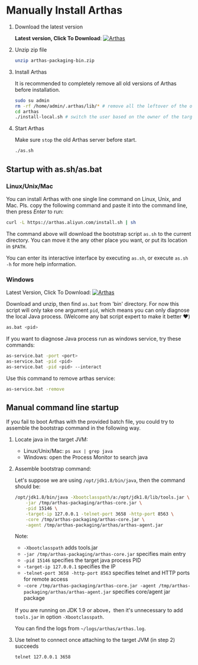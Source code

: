 # Manually Install Arthas

1. Download the latest version

   **Latest version, Click To Download**: [![](https://img.shields.io/maven-central/v/com.taobao.arthas/arthas-packaging.svg?style=flat-square "Arthas")](https://arthas.aliyun.com/download/latest_version)

2. Unzip zip file

   ```bash
   unzip arthas-packaging-bin.zip
   ```

3. Install Arthas

   It is recommended to completely remove all old versions of Arthas before installation.

   ```bash
   sudo su admin
   rm -rf /home/admin/.arthas/lib/* # remove all the leftover of the old outdated Arthas
   cd arthas
   ./install-local.sh # switch the user based on the owner of the target Java process.
   ```

4. Start Arthas

   Make sure `stop` the old Arthas server before start.

   ```bash
   ./as.sh
   ```

## Startup with as.sh/as.bat

### Linux/Unix/Mac

You can install Arthas with one single line command on Linux, Unix, and Mac. Pls. copy the following command and paste it into the command line, then press _Enter_ to run:

```bash
curl -L https://arthas.aliyun.com/install.sh | sh
```

The command above will download the bootstrap script `as.sh` to the current directory. You can move it the any other place you want, or put its location in `$PATH`.

You can enter its interactive interface by executing `as.sh`, or execute `as.sh -h` for more help information.

### Windows

Latest Version, Click To Download: [![](https://img.shields.io/maven-central/v/com.taobao.arthas/arthas-packaging.svg?style=flat-square "Arthas")](https://arthas.aliyun.com/download/latest_version)

Download and unzip, then find `as.bat` from 'bin' directory. For now this script will only take one argument `pid`, which means you can only diagnose the local Java process. (Welcome any bat script expert to make it better :heart:)

```bash
as.bat <pid>
```

If you want to diagnose Java process run as windows service, try these commands:

```bash
as-service.bat -port <port>
as-service.bat -pid <pid>
as-service.bat -pid <pid> --interact
```

Use this command to remove arthas service:

```bash
as-service.bat -remove
```

## Manual command line startup

If you fail to boot Arthas with the provided batch file, you could try to assemble the bootstrap command in the following way.

1. Locate java in the target JVM:

   - Linux/Unix/Mac: `ps aux | grep java`
   - Windows: open the Process Monitor to search java

2. Assemble bootstrap command:

   Let's suppose we are using `/opt/jdk1.8/bin/java`, then the command should be:

   ```bash
   /opt/jdk1.8/bin/java -Xbootclasspath/a:/opt/jdk1.8/lib/tools.jar \
       -jar /tmp/arthas-packaging/arthas-core.jar \
       -pid 15146 \
       -target-ip 127.0.0.1 -telnet-port 3658 -http-port 8563 \
       -core /tmp/arthas-packaging/arthas-core.jar \
       -agent /tmp/arthas-packaging/arthas/arthas-agent.jar
   ```

   Note:

   - `-Xbootclasspath` adds tools.jar
   - `-jar /tmp/arthas-packaging/arthas-core.jar` specifies main entry
   - `-pid 15146` specifies the target java process PID
   - `-target-ip 127.0.0.1` specifies the IP
   - `-telnet-port 3658 -http-port 8563` specifies telnet and HTTP ports for remote access
   - `-core /tmp/arthas-packaging/arthas-core.jar -agent /tmp/arthas-packaging/arthas/arthas-agent.jar` specifies core/agent jar package

   If you are running on JDK 1.9 or above，then it's unnecessary to add `tools.jar` in option `-Xbootclasspath`.

   You can find the logs from `~/logs/arthas/arthas.log`.

3. Use telnet to connect once attaching to the target JVM (in step 2) succeeds

   ```bash
   telnet 127.0.0.1 3658
   ```
